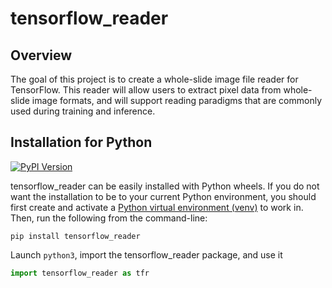 # tensorflow_reader

## Overview

The goal of this project is to create a whole-slide image file reader for TensorFlow. This reader will allow users to extract pixel data from whole-slide image formats, and will support reading paradigms that are commonly used during training and inference.

## Installation for Python

[![PyPI Version](https://img.shields.io/pypi/v/tensorflow_reader.svg)](https://pypi.python.org/pypi/tensorflow_reader)

tensorflow_reader can be easily installed with Python wheels.  If you do not want the installation to be to your current Python environment, you should first create and activate a [Python virtual environment (venv)](https://docs.python.org/3/tutorial/venv.html) to work in.  Then, run the following from the command-line:

```shell-script
pip install tensorflow_reader
```

Launch `python3`, import the tensorflow_reader package, and use it

```python
import tensorflow_reader as tfr
```
